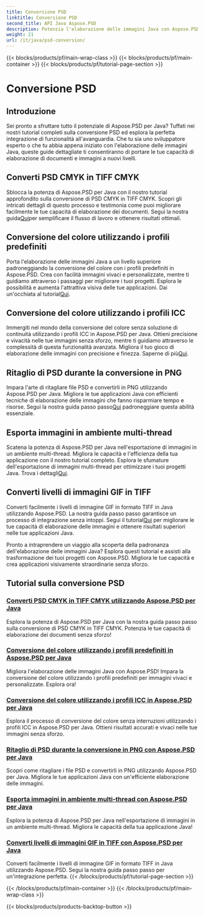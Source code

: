 ```yaml
---
title: Conversione PSD
linktitle: Conversione PSD
second_title: API Java Aspose.PSD
description: Potenzia l'elaborazione delle immagini Java con Aspose.PSD! Impara a convertire PSD CMYK in TIFF CMYK, conversione del colore principale, ritagliare file PSD e altro ancora.
weight: 21
url: /it/java/psd-conversion/
---
```


{{< blocks/products/pf/main-wrap-class >}}
{{< blocks/products/pf/main-container >}}
{{< blocks/products/pf/tutorial-page-section >}}

# Conversione PSD

## Introduzione

Sei pronto a sfruttare tutto il potenziale di Aspose.PSD per Java? Tuffati nei nostri tutorial completi sulla conversione PSD ed esplora la perfetta integrazione di funzionalità all'avanguardia. Che tu sia uno sviluppatore esperto o che tu abbia appena iniziato con l'elaborazione delle immagini Java, queste guide dettagliate ti consentiranno di portare le tue capacità di elaborazione di documenti e immagini a nuovi livelli.

## Converti PSD CMYK in TIFF CMYK
 Sblocca la potenza di Aspose.PSD per Java con il nostro tutorial approfondito sulla conversione di PSD CMYK in TIFF CMYK. Scopri gli intricati dettagli di questo processo e testimonia come puoi migliorare facilmente le tue capacità di elaborazione dei documenti. Segui la nostra guida[Qui](./cmyk-psd-to-cmyk-tiff/)per semplificare il flusso di lavoro e ottenere risultati ottimali.

## Conversione del colore utilizzando i profili predefiniti
 Porta l'elaborazione delle immagini Java a un livello superiore padroneggiando la conversione del colore con i profili predefiniti in Aspose.PSD. Crea con facilità immagini vivaci e personalizzate, mentre ti guidiamo attraverso i passaggi per migliorare i tuoi progetti. Esplora le possibilità e aumenta l'attrattiva visiva delle tue applicazioni. Dai un'occhiata al tutorial[Qui](./color-conversion-default-profiles/).

## Conversione del colore utilizzando i profili ICC
 Immergiti nel mondo della conversione del colore senza soluzione di continuità utilizzando i profili ICC in Aspose.PSD per Java. Ottieni precisione e vivacità nelle tue immagini senza sforzo, mentre ti guidiamo attraverso le complessità di questa funzionalità avanzata. Migliora il tuo gioco di elaborazione delle immagini con precisione e finezza. Saperne di più[Qui](./color-conversion-icc-profiles/).

## Ritaglio di PSD durante la conversione in PNG
Impara l'arte di ritagliare file PSD e convertirli in PNG utilizzando Aspose.PSD per Java. Migliora le tue applicazioni Java con efficienti tecniche di elaborazione delle immagini che fanno risparmiare tempo e risorse. Segui la nostra guida passo passo[Qui](./cropping-psd-converting-png/) padroneggiare questa abilità essenziale.

## Esporta immagini in ambiente multi-thread
 Scatena la potenza di Aspose.PSD per Java nell'esportazione di immagini in un ambiente multi-thread. Migliora le capacità e l'efficienza della tua applicazione con il nostro tutorial completo. Esplora le sfumature dell'esportazione di immagini multi-thread per ottimizzare i tuoi progetti Java. Trova i dettagli[Qui](./export-images-multi-thread/).

## Converti livelli di immagini GIF in TIFF
 Converti facilmente i livelli di immagine GIF in formato TIFF in Java utilizzando Aspose.PSD. La nostra guida passo passo garantisce un processo di integrazione senza intoppi. Segui il tutorial[Qui](./gif-image-layers-to-tiff/) per migliorare le tue capacità di elaborazione delle immagini e ottenere risultati superiori nelle tue applicazioni Java.

Pronto a intraprendere un viaggio alla scoperta della padronanza dell'elaborazione delle immagini Java? Esplora questi tutorial e assisti alla trasformazione dei tuoi progetti con Aspose.PSD. Migliora le tue capacità e crea applicazioni visivamente straordinarie senza sforzo. 
## Tutorial sulla conversione PSD
### [Converti PSD CMYK in TIFF CMYK utilizzando Aspose.PSD per Java](./cmyk-psd-to-cmyk-tiff/)
Esplora la potenza di Aspose.PSD per Java con la nostra guida passo passo sulla conversione di PSD CMYK in TIFF CMYK. Potenzia le tue capacità di elaborazione dei documenti senza sforzo!
### [Conversione del colore utilizzando i profili predefiniti in Aspose.PSD per Java](./color-conversion-default-profiles/)
Migliora l'elaborazione delle immagini Java con Aspose.PSD! Impara la conversione del colore utilizzando i profili predefiniti per immagini vivaci e personalizzate. Esplora ora!
### [Conversione del colore utilizzando i profili ICC in Aspose.PSD per Java](./color-conversion-icc-profiles/)
Esplora il processo di conversione del colore senza interruzioni utilizzando i profili ICC in Aspose.PSD per Java. Ottieni risultati accurati e vivaci nelle tue immagini senza sforzo.
### [Ritaglio di PSD durante la conversione in PNG con Aspose.PSD per Java](./cropping-psd-converting-png/)
Scopri come ritagliare i file PSD e convertirli in PNG utilizzando Aspose.PSD per Java. Migliora le tue applicazioni Java con un'efficiente elaborazione delle immagini.
### [Esporta immagini in ambiente multi-thread con Aspose.PSD per Java](./export-images-multi-thread/)
Esplora la potenza di Aspose.PSD per Java nell'esportazione di immagini in un ambiente multi-thread. Migliora le capacità della tua applicazione Java!
### [Converti livelli di immagini GIF in TIFF con Aspose.PSD per Java](./gif-image-layers-to-tiff/)
Converti facilmente i livelli di immagine GIF in formato TIFF in Java utilizzando Aspose.PSD. Segui la nostra guida passo passo per un'integrazione perfetta.
{{< /blocks/products/pf/tutorial-page-section >}}

{{< /blocks/products/pf/main-container >}}
{{< /blocks/products/pf/main-wrap-class >}}

{{< blocks/products/products-backtop-button >}}
